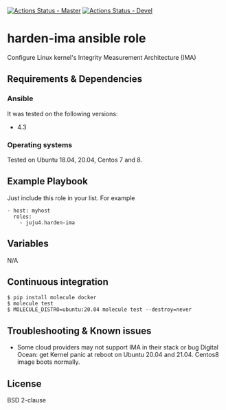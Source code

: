 [![Actions Status - Master](https://github.com/juju4/ansible-harden-ima/workflows/AnsibleCI/badge.svg)](https://github.com/juju4/ansible-harden-ima/actions?query=branch%3Amaster)
[![Actions Status - Devel](https://github.com/juju4/ansible-harden-ima/workflows/AnsibleCI/badge.svg?branch=devel)](https://github.com/juju4/ansible-harden-ima/actions?query=branch%3Adevel)

# harden-ima ansible role

Configure Linux kernel's Integrity Measurement Architecture (IMA)

## Requirements & Dependencies

### Ansible
It was tested on the following versions:
 * 4.3

### Operating systems

Tested on Ubuntu 18.04, 20.04, Centos 7 and 8.

## Example Playbook

Just include this role in your list.
For example

```
- host: myhost
  roles:
    - juju4.harden-ima
```

## Variables

N/A

## Continuous integration

```
$ pip install molecule docker
$ molecule test
$ MOLECULE_DISTRO=ubuntu:20.04 molecule test --destroy=never
```


## Troubleshooting & Known issues

* Some cloud providers may not support IMA in their stack or bug
Digital Ocean: get Kernel panic at reboot on Ubuntu 20.04 and 21.04. Centos8 image boots normally.

## License

BSD 2-clause
